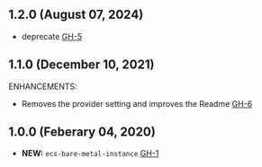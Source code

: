 ## 1.2.0 (August 07, 2024)

- deprecate [GH-5](https://github.com/alibabacloud-automation/terraform-alicloud-ecs-bare-metal-instance/pull/5)

## 1.1.0 (December 10, 2021)

ENHANCEMENTS:

- Removes the provider setting and improves the Readme [GH-6](https://github.com/terraform-alicloud-modules/terraform-alicloud-ecs-bare-metal-instance/pull/6)

## 1.0.0 (Feberary 04, 2020)

- **NEW:** `ecs-bare-metal-instance` [GH-1]( https://github.com/terraform-alicloud-modules/terraform-alicloud-ecs-bare-metal-instance/pull/1)
